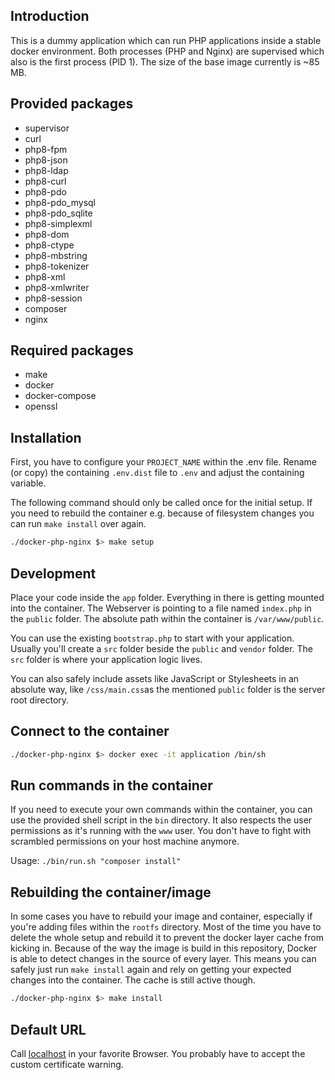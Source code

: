 ## Introduction

This is a dummy application which can run PHP applications inside a stable docker environment.
Both processes (PHP and Nginx) are supervised which also is the first process (PID 1). The size 
of the base image currently is ~85 MB.

## Provided packages

- supervisor
- curl
- php8-fpm
- php8-json
- php8-ldap
- php8-curl
- php8-pdo
- php8-pdo_mysql
- php8-pdo_sqlite
- php8-simplexml
- php8-dom
- php8-ctype
- php8-mbstring
- php8-tokenizer
- php8-xml
- php8-xmlwriter
- php8-session
- composer
- nginx

## Required packages

- make
- docker
- docker-compose
- openssl

## Installation

First, you have to configure your `PROJECT_NAME` within the .env file.
Rename (or copy) the containing `.env.dist` file to `.env` and adjust 
the containing variable.

The following command should only be called once for the initial setup. 
If you need to rebuild the container e.g. because of filesystem changes you 
can run `make install` over again.

```bash
./docker-php-nginx $> make setup
```

## Development

Place your code inside the ```app``` folder. Everything in there is 
getting mounted into the container. The Webserver is pointing to a 
file named ```index.php``` in the ```public``` folder. The absolute 
path within the container is ```/var/www/public```.

You can use the existing ```bootstrap.php``` to start with your application. 
Usually you'll create a ```src``` folder beside the ```public``` and ```vendor``` folder. 
The ```src``` folder is where your application logic lives.

You can also safely include assets like JavaScript or Stylesheets in an absolute way, like ```/css/main.css```as 
the mentioned ```public``` folder is the server root directory.

## Connect to the container

```bash
./docker-php-nginx $> docker exec -it application /bin/sh
```

## Run commands in the container

If you need to execute your own commands within the container, you can use the provided 
shell script in the ```bin``` directory. It also respects the user permissions as it's 
running with the ```www``` user. You don't have to fight with scrambled permissions 
on your host machine anymore.

Usage: ```./bin/run.sh "composer install"```

## Rebuilding the container/image

In some cases you have to rebuild your image and container, especially if you're adding 
files within the ```rootfs``` directory. Most of the time you have to delete the whole setup 
and rebuild it to prevent the docker layer cache from kicking in. Because of the way the 
image is build in this repository, Docker is able to detect changes in the source of every layer.
This means you can safely just run ```make install``` again and rely on getting your 
expected changes into the container. The cache is still active though.

```bash
./docker-php-nginx $> make install
```

## Default URL

Call [localhost](https://localhost) in your favorite Browser.
You probably have to accept the custom certificate warning.
